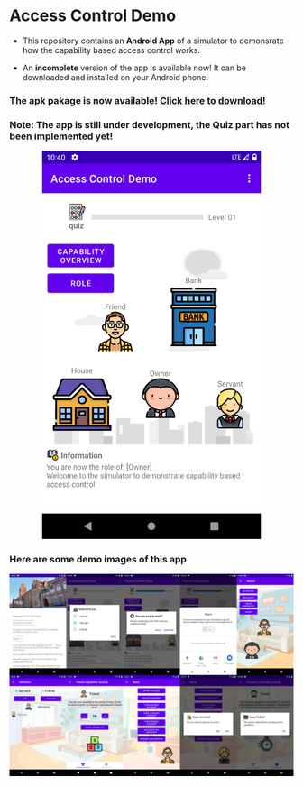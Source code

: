 # Access Control Demo

- This repository contains an __Android App__ of a simulator to demonsrate how the capability based access control works.

- An __incomplete__ version of the app is available now! It can be downloaded and installed on your Android phone!

### The apk pakage is now available! [Click here to download!](https://github.com/YechengChu/ACDemo/raw/master/ACDemo.apk)

### Note: The app is still under development, the Quiz part has not been implemented yet!

<div align=center><img src="images/main_page.png" width="388" height="689"/></div>

### Here are some demo images of this app 

<div align=center><img src="images/demo_img.png"/></div>
